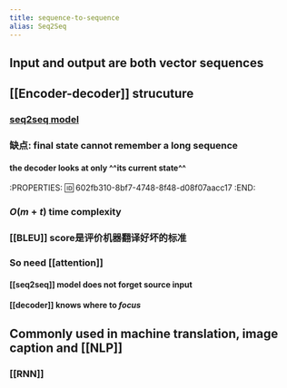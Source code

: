 ```yaml
---
title: sequence-to-sequence
alias: Seq2Seq
---
```


## Input and output are both vector sequences
## [[Encoder-decoder]] strucuture
### [seq2seq model](https://i.imgur.com/0v6b9d8.png)
### 缺点: final state cannot remember a **long** sequence
#### the decoder looks at only ^^its current state^^
:PROPERTIES:
:id: 602fb310-8bf7-4748-8f48-d08f07aacc17
:END:
### $O(m+t)$ time complexity
### [[BLEU]] score是评价机器翻译好坏的标准
### So need [[attention]]
#### [[seq2seq]] model does not forget source input
#### [[decoder]] knows where to _focus_
## Commonly used in machine translation, image caption and [[NLP]]
### [[RNN]]
###